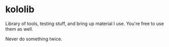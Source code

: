 # kololib
Library of tools, testing stuff, and bring up material I use.
You're free to use them as well.

Never do something twice. 
